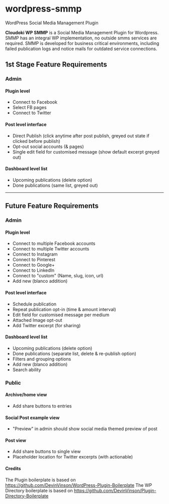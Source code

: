 # wordpress-smmp
WordPress Social Media Management Plugin

**Cloudoki WP SMMP** is a Social Media Management Plugin for Wordpress.
SMMP has an integral WP implementation, no outside smms services are required. 
SMMP is developed for business critical environments, including failed publication logs and notice mails for outdated service connections.


## 1st Stage Feature Requirements
### Admin
#### Plugin level
-	Connect to Facebook
-	Select FB pages
-	Connect to Twitter

#### Post level interface
-	Direct Publish (click anytime after post publish, greyed out state if clicked before publish)
-	Opt-out social accounts (& pages)
-	Single edit field for customised message (show default excerpt greyed out)

#### Dashboard level list
-	Upcoming publications (delete option)
-	Done publications (same list, greyed out)

---

## Future Feature Requirements
### Admin
#### Plugin level
-	Connect to multiple Facebook accounts
-	Connect to multiple Twitter accounts
-	Connect to Instagram
-	Connect to Pinterest
-	Connect to Google+
-	Connect to LinkedIn
-	Connect to "custom" (Name, slug, icon, url)
-	Add new (blanco addition)

#### Post level interface
-	Schedule publication
-	Repeat publication opt-in (time & amount interval)
-	Edit field for customised message per medium
-	Attached Image opt-out
-	Add Twitter excerpt (for sharing)

#### Dashboard level list
-	Upcoming publications (delete option)
-	Done publications (separate list, delete & re-publish option)
-	Filters and grouping options
-	Add new (blanco addition)
-	Search ability

### Public
#### Archive/home view
-	Add share buttons to entries

#### Social Post example view
-	"Preview" in admin should show social media themed preview of post

#### Post view
-	Add share buttons to single view
-	Placeholder location for Twitter excerpts (with actionable)

#### Credits
The Plugin boilerplate is based on https://github.com/DevinVinson/WordPress-Plugin-Boilerplate
The WP Directory boilerplate is based on https://github.com/DevinVinson/Plugin-Directory-Boilerplate